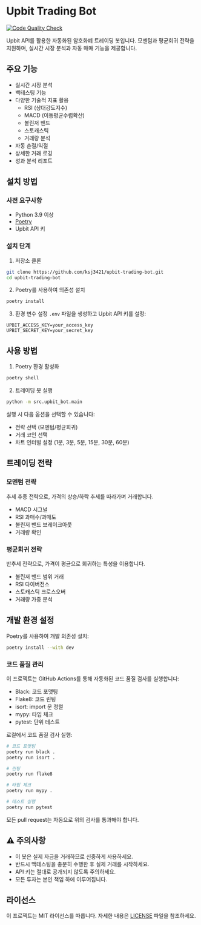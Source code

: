 # Upbit Trading Bot

[![Code Quality Check](https://github.com/ksj3421/upbit-trading-bot/actions/workflows/ci.yml/badge.svg)](https://github.com/ksj3421/upbit-trading-bot/actions/workflows/ci.yml)

Upbit API를 활용한 자동화된 암호화폐 트레이딩 봇입니다. 모멘텀과 평균회귀 전략을 지원하며, 실시간 시장 분석과 자동 매매 기능을 제공합니다.

## 주요 기능

- 실시간 시장 분석
- 백테스팅 기능
- 다양한 기술적 지표 활용
  - RSI (상대강도지수)
  - MACD (이동평균수렴확산)
  - 볼린저 밴드
  - 스토캐스틱
  - 거래량 분석
- 자동 손절/익절
- 상세한 거래 로깅
- 성과 분석 리포트

## 설치 방법

### 사전 요구사항

- Python 3.9 이상
- [Poetry](https://python-poetry.org/docs/#installation)
- Upbit API 키

### 설치 단계

1. 저장소 클론
```bash
git clone https://github.com/ksj3421/upbit-trading-bot.git
cd upbit-trading-bot
```

2. Poetry를 사용하여 의존성 설치
```bash
poetry install
```

3. 환경 변수 설정
`.env` 파일을 생성하고 Upbit API 키를 설정:
```
UPBIT_ACCESS_KEY=your_access_key
UPBIT_SECRET_KEY=your_secret_key
```

## 사용 방법

1. Poetry 환경 활성화
```bash
poetry shell
```

2. 트레이딩 봇 실행
```bash
python -m src.upbit_bot.main
```

실행 시 다음 옵션을 선택할 수 있습니다:
- 전략 선택 (모멘텀/평균회귀)
- 거래 코인 선택
- 차트 인터벌 설정 (1분, 3분, 5분, 15분, 30분, 60분)

## 트레이딩 전략

### 모멘텀 전략
추세 추종 전략으로, 가격의 상승/하락 추세를 따라가며 거래합니다.
- MACD 시그널
- RSI 과매수/과매도
- 볼린저 밴드 브레이크아웃
- 거래량 확인

### 평균회귀 전략
반추세 전략으로, 가격이 평균으로 회귀하는 특성을 이용합니다.
- 볼린저 밴드 범위 거래
- RSI 다이버전스
- 스토캐스틱 크로스오버
- 거래량 가중 분석

## 개발 환경 설정

Poetry를 사용하여 개발 의존성 설치:
```bash
poetry install --with dev
```

### 코드 품질 관리

이 프로젝트는 GitHub Actions를 통해 자동화된 코드 품질 검사를 실행합니다:
- Black: 코드 포맷팅
- Flake8: 코드 린팅
- isort: import 문 정렬
- mypy: 타입 체크
- pytest: 단위 테스트

로컬에서 코드 품질 검사 실행:

```bash
# 코드 포맷팅
poetry run black .
poetry run isort .

# 린팅
poetry run flake8

# 타입 체크
poetry run mypy .

# 테스트 실행
poetry run pytest
```

모든 pull request는 자동으로 위의 검사를 통과해야 합니다.

## ⚠️ 주의사항

- 이 봇은 실제 자금을 거래하므로 신중하게 사용하세요.
- 반드시 백테스팅을 충분히 수행한 후 실제 거래를 시작하세요.
- API 키는 절대로 공개되지 않도록 주의하세요.
- 모든 투자는 본인 책임 하에 이루어집니다.

## 라이선스

이 프로젝트는 MIT 라이선스를 따릅니다. 자세한 내용은 [LICENSE](LICENSE) 파일을 참조하세요.